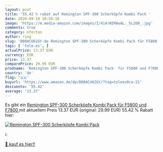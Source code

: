 ```yaml
---
layout: post
title: '55.42 % rabat auf Remington SPF-300 Scherköpfe Kombi Pack '
date: 2020-09-18 10:58:10
image: 'https://m.media-amazon.com/images/I/414rWIMAeAL._SL200_.jpg'
comments: true
category: ofertas
author: ring
slug: 'B00ACU62GY-de Remington SPF-300 Scherköpfe Kombi Pack für F5800 und F7800'
tags: [ 'tole.es', ]
actualPrice: 13.37 EUR
currency: EUR
price: 13.37
comparePrice: 29.99 EUR
prodname: 'Remington SPF-300 Scherköpfe Kombi Pack  für F5800 und F7800 '
country: 'de'
flag: '🇩🇪'
buyurl: 'https://www.amazon.de/dp/B00ACU62GY/?tag=tolees0ca-21'
descuento: '55.42'
average: '13.37'
---
```


Es gibt ein [Remington SPF-300 Scherköpfe Kombi Pack  für F5800 und F7800 ](https://www.amazon.de/dp/B00ACU62GY/?tag=tolees0ca-21) mit aktuellem Preis 13.37 EUR (original: 29.99 EUR) 55.42 % Rabatt hier:

[![Remington SPF-300 Scherköpfe Kombi Pack ](https://m.media-amazon.com/images/I/414rWIMAeAL._SL200_.jpg)](https://www.amazon.de/dp/B00ACU62GY/?tag=tolees0ca-21)

ℹ️:


[🛒 kauf es hier!!](https://www.amazon.de/dp/B00ACU62GY/?tag=tolees0ca-21)
